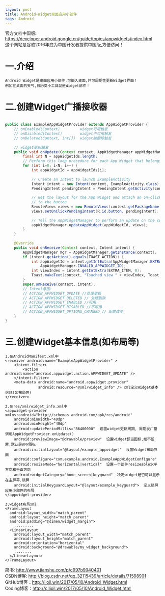 ```yaml
---
layout: post
title: Android-Widget桌面应用小部件
tags: Android
---
```

官方文档中国版: https://developer.android.google.cn/guide/topics/appwidgets/index.html   
这个网站是谷歌2016年底为中国开发者提供中国版,方便访问！

# 一.介绍
	Android Widget是桌面应用小部件,可嵌入桌面,并可周期性更新Widget界面！     
	例如在桌面的天气,日历类小工具就是Widget部件！
	
# 二.创建Widget广播接收器

```java

public class ExampleAppWidgetProvider extends AppWidgetProvider {
	// onEnabled(Context) 		  widget可用触发
	// onDisabled(Context)  	  widget不可用触发
	// onDeleted(Context, int[])  widget被删除触发
	
	// widget更新触发
    public void onUpdate(Context context, AppWidgetManager appWidgetManager, int[] appWidgetIds) {  
        final int N = appWidgetIds.length;  
        // Perform this loop procedure for each App Widget that belongs to this provider  
        for (int i=0; i<N; i++) {  
            int appWidgetId = appWidgetIds[i];
			
            // Create an Intent to launch ExampleActivity  
            Intent intent = new Intent(context, ExampleActivity.class);  
            PendingIntent pendingIntent = PendingIntent.getActivity(context, 0, intent, 0);
			
            // Get the layout for the App Widget and attach an on-click listener  
            // to the button  
            RemoteViews views = new RemoteViews(context.getPackageName(), R.layout.appwidget_provider_layout);  
            views.setOnClickPendingIntent(R.id.button, pendingIntent);  
  
            // Tell the AppWidgetManager to perform an update on the current app widget  
            appWidgetManager.updateAppWidget(appWidgetId, views);  
        }  
    }
	
	@Override  
    public void onReceive(Context context, Intent intent) {  
        AppWidgetManager mgr = AppWidgetManager.getInstance(context);  
		if (intent.getAction().equals(TOAST_ACTION)) {  
            int appWidgetId = intent.getIntExtra(AppWidgetManager.EXTRA_APPWIDGET_ID,  
                AppWidgetManager.INVALID_APPWIDGET_ID);  
            int viewIndex = intent.getIntExtra(EXTRA_ITEM, 0);  
            Toast.makeText(context, "Touched view " + viewIndex, Toast.LENGTH_SHORT).show();  
        }  
        super.onReceive(context, intent);		
		// Intent意图:
		// ACTION_APPWIDGET_UPDATE //处理更新
		// ACTION_APPWIDGET_DELETED // 处理删除
		// ACTION_APPWIDGET_ENABLED //可用
		// ACTION_APPWIDGET_DISABLED //不可用
		// ACTION_APPWIDGET_OPTIONS_CHANGED // 配置改变
    }
}

```
	
# 三.创建Widget基本信息(如布局等)
	1.在AndroidManifest.xml中
	<receiver android:name="ExampleAppWidgetProvider" >  
		<intent-filter>  
			<action android:name="android.appwidget.action.APPWIDGET_UPDATE" />  
		</intent-filter>  
		<meta-data android:name="android.appwidget.provider"  
				   android:resource="@xml/widget_info" /> xml定义Widget基本信息(如布局等)
	</receiver>
	
	2.在res/xml/widget_info.xml中
	<appwidget-provider xmlns:android="http://schemas.android.com/apk/res/android"  
		android:minWidth="40dp"  
		android:minHeight="40dp"  
		android:updatePeriodMillis="86400000"  设置widget更新周期, 周期发广播调用AppWidgetProvider.onUpdate()
		android:previewImage="@drawable/preview"  设置widget预览图标,如不设置,默认是APP图标
		android:initialLayout="@layout/example_appwidget"  设置Widget布局界面
		android:configure="com.example.android.ExampleAppWidgetConfigure"   
		android:resizeMode="horizontal|vertical"  设置一个部件resizeable水平方向和垂直方向
		android:widgetCategory="home_screen|keyguard"  决定widget是否可以显示在主屏幕,锁屏
		android:initialKeyguardLayout="@layout/example_keyguard">  定义锁屏应用小部件的布局
	</appwidget-provider>

	3.widget布局xml
	<FrameLayout
	  android:layout_width="match_parent"
	  android:layout_height="match_parent"
	  android:padding="@dimen/widget_margin">
		.........
	  <LinearLayout
		android:layout_width="match_parent"
		android:layout_height="match_parent"
		android:orientation="horizontal"
		android:background="@drawable/my_widget_background">
		........
	  </LinearLayout>
	</FrameLayout>

简书: http://www.jianshu.com/p/c997b9040401   
CSDN博客: http://blog.csdn.net/qq_32115439/article/details/71598901   
GitHub博客：http://lioil.win/2017/05/10/Android_Widget.html   
Coding博客：http://c.lioil.win/2017/05/10/Android_Widget.html